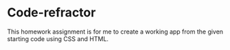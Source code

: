 # Code-refractor
This homework assignment is for me to create a working app from the given starting code using CSS and HTML.
